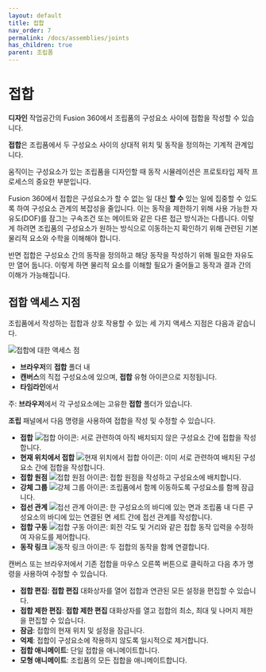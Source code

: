 ```yaml
---
layout: default
title: 접합
nav_order: 7
permalink: /docs/assemblies/joints
has_children: true
parent: 조립품
---
```

접합
==

**디자인** 작업공간의 Fusion 360에서 조립품의 구성요소 사이에 접합을 작성할 수 있습니다.

**접합**은 조립품에서 두 구성요소 사이의 상대적 위치 및 동작을 정의하는 기계적 관계입니다.

움직이는 구성요소가 있는 조립품을 디자인할 때 동작 시뮬레이션은 프로토타입 제작 프로세스의 중요한 부분입니다.

Fusion 360에서 접합은 구성요소가 할 수 없는 일 대신 **할 수** 있는 일에 집중할 수 있도록 하여 구성요소 관계의 복잡성을 줄입니다. 이는 동작을 제한하기 위해 사용 가능한 자유도(DOF)를 잠그는 구속조건 또는 메이트와 같은 다른 접근 방식과는 다릅니다. 이렇게 하려면 조립품의 구성요소가 원하는 방식으로 이동하는지 확인하기 위해 관련된 기본 물리적 요소와 수학을 이해해야 합니다.

반면 접합은 구성요소 간의 동작을 정의하고 해당 동작을 작성하기 위해 필요한 자유도만 열어 둡니다. 이렇게 하면 물리적 요소를 이해할 필요가 줄어들고 동작과 결과 간의 이해가 가능해집니다.

접합 액세스 지점
---------

조립품에서 작성하는 접합과 상호 작용할 수 있는 세 가지 액세스 지점은 다음과 같습니다.

![접합에 대한 액세스 점](https://help.autodesk.com/cloudhelp/KOR/Fusion-Assemble/images/diagram/joints-overview.png)

*   **브라우저**의 **접합** 폴더 내
*   **캔버스**의 직접 구성요소에 있으며, **접합** 유형 아이콘으로 지정됩니다.
*   **타임라인**에서

주: **브라우저**에서 각 구성요소에는 고유한 **접합** 폴더가 있습니다.

**조립** 패널에서 다음 명령을 사용하여 접합을 작성 및 수정할 수 있습니다.

*   **접합** ![접합 아이콘](https://help.autodesk.com/cloudhelp/KOR/Fusion-Assemble/images/icon/asm/joint.png): 서로 관련하여 아직 배치되지 않은 구성요소 간에 접합을 작성합니다.
*   **현재 위치에서 접합** ![현재 위치에서 접합 아이콘](https://help.autodesk.com/cloudhelp/KOR/Fusion-Assemble/images/icon/asm/as-built-joint.png): 이미 서로 관련하여 배치된 구성요소 간에 접합을 작성합니다.
*   **접합 원점** ![접합 원점 아이콘](https://help.autodesk.com/cloudhelp/KOR/Fusion-Assemble/images/icon/asm/joint-origin.png): 접합 원점을 작성하고 구성요소에 배치합니다.
*   **강체 그룹** ![강체 그룹 아이콘](https://help.autodesk.com/cloudhelp/KOR/Fusion-Assemble/images/icon/asm/rigid-group.png): 조립품에서 함께 이동하도록 구성요소를 함께 잠급니다.
*   **접선 관계** ![접선 관계 아이콘](https://help.autodesk.com/cloudhelp/KOR/Fusion-Assemble/images/icon/asm/tangent-relationship.png): 한 구성요소의 바디에 있는 면과 조립품 내 다른 구성요소의 바디에 있는 연결된 면 세트 간에 접선 관계를 작성합니다.
*   **접합 구동** ![접합 구동 아이콘](https://help.autodesk.com/cloudhelp/KOR/Fusion-Assemble/images/icon/asm/drive-joints.png): 회전 각도 및 거리와 같은 접합 동작 입력을 수정하여 자유도를 제어합니다.
*   **동작 링크** ![동작 링크 아이콘](https://help.autodesk.com/cloudhelp/KOR/Fusion-Assemble/images/icon/asm/motion-link.png): 두 접합의 동작을 함께 연결합니다.

캔버스 또는 브라우저에서 기존 접합을 마우스 오른쪽 버튼으로 클릭하고 다음 추가 명령을 사용하여 수정할 수 있습니다.

*   **접합 편집**: **접합 편집** 대화상자를 열어 접합과 연관된 모든 설정을 편집할 수 있습니다.
*   **접합 제한 편집**: **접합 제한 편집** 대화상자를 열고 접합의 최소, 최대 및 나머지 제한을 편집할 수 있습니다.
*   **잠금**: 접합의 현재 위치 및 설정을 잠급니다.
*   **억제**: 접합이 구성요소에 작용하지 않도록 일시적으로 제거합니다.
*   **접합 애니메이트**: 단일 접합을 애니메이트합니다.
*   **모형 애니메이트**: 조립품의 모든 접합을 애니메이트합니다.
